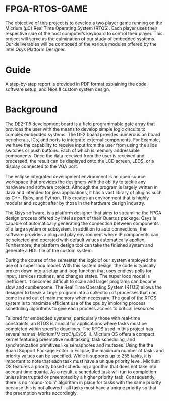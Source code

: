 # FPGA-RTOS-GAME
The objective of this project is to develop a two player game running on the Micrium (µC) Real Time Operating System (RTOS). Each player uses their respective side of the host computer’s keyboard to control their player. This project will serve as the culmination of our study of embedded systems. Our deliverables will be composed of the various modules offered by the Intel Qsys Platform Designer. 

# Guide
A step-by-step report is provided in PDF format explaining the code, software setup, and Nios II custom system design.

# Background
The DE2-115 development board is a field programmable gate array that provides the user with the means to develop simple logic circuits to complex embedded systems. The DE2 board provides numerous on board peripherals, ICs, and ports to integrate external components. For Example, we have the capability to receive input from the user from using the slide switches or push buttons. Each of which is memory addressable components. Once the data received from the user is received and processed, the result can be displayed onto the LCD screen, LEDS, or a display connected to the VGA port. 

The eclipse integrated development environment is an open source workspace that provides the designers with the ability to tackle any hardware and software project. Although the program is largely written in Java and intended for java applications, it has a vast library of plugins such as C++, Ruby, and Python. This creates an environment that is highly modular and sought after by those in the hardware design industry. 

The Qsys software, is a platform designer that aims to streamline the FPGA design process offered by intel as part of their Quartus package. Qsys is capable of automatically generating the connection between components of a large system or subsystem. In addition to auto connections, the software provides a plug and play environment where IP components can be selected and operated with default values automatically applied. Furthermore, the platform design tool can take the finished system and generate a HDL file of the custom system. 

During the course of the semester, the logic of our system employed the use of a super loop model. With this system design, the code is typically broken down into a setup and loop function that uses endless polls for input, services routines, and changes states. The super loop model is inefficient. It becomes difficult to scale and larger programs can become slow and cumbersome. The Real Time Operating System (RTOS) allows the designer to break a large program into a collection of processes that can come in and out of main memory when necessary. The goal of the RTOS system is to maximize efficient use of the cpu by imploring process scheduling algorithms to give each process access to critical resources.

Tailored for embedded systems, particularly those with real-time constraints, an RTOS is crucial for applications where tasks must be completed within specific deadlines. The RTOS used in this project has several names: Micrium/MicroC/µC/OS-II. Micrium OS offers a compact kernel featuring preemptive multitasking, task scheduling, and synchronization primitives like semaphores and mutexes. Using the the Board Support Package Editor in Eclipse, the maximum number of tasks and priority values can be specified. While it supports up to 255 tasks, it is important to note that each task must have a unique priority level. Micrium OS features a priority based scheduling algorithm that does not take into account time quanta. As a result, a scheduled task will run to completion unless interrupted or preempted by a higher priority task. Consequently, there is no “round-robin” algorithm in place for tasks with the same priority because this is not allowed - all tasks must have a unique priority so that the preemption works accordingly. 

